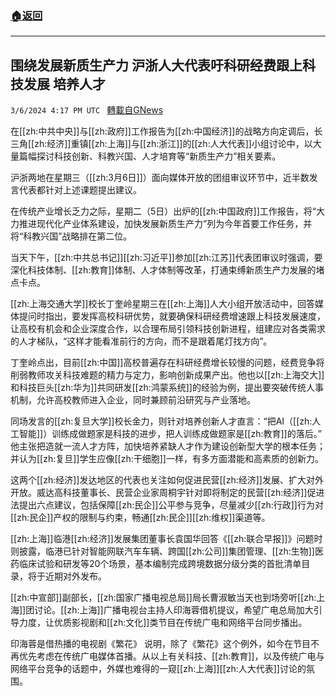 ###  [:house:返回](README.md)
---


## 围绕发展新质生产力 沪浙人大代表吁科研经费跟上科技发展 培养人才
`3/6/2024 4:17 PM UTC ` [轉載自GNews](https://gnews.org/articles/2371260)

在[[zh:中共中央]]与[[zh:政府]]工作报告为[[zh:中国经济]]的战略方向定调后，长三角[[zh:经济]]重镇[[zh:上海]]与[[zh:浙江]]的[[zh:人大代表]]小组讨论中，以大量篇幅探讨科技创新、科教兴国、人才培育等“新质生产力”相关要素。

沪浙两地在星期三（[[zh:3月6日]]）面向媒体开放的团组审议环节中，近半数发言代表都针对上述课题提出建议。

在传统产业增长乏力之际，星期二（5日）出炉的[[zh:中国政府]]工作报告，将“大力推进现代化产业体系建设，加快发展新质生产力”列为今年首要工作任务，并将“科教兴国”战略排在第二位。

当天下午，[[zh:中共总书记]][[zh:习近平]]参加[[zh:江苏]]代表团审议时强调，要深化科技体制、[[zh:教育]]体制、人才体制等改革，打通束缚新质生产力发展的堵点卡点。

[[zh:上海交通大学]]校长丁奎岭星期三在[[zh:上海]]人大小组开放活动中，回答媒体提问时指出，要发挥高校科研优势，就要确保科研经费增速跟上科技发展速度，让高校有机会和企业深度合作，以合理布局引领科技创新进程，组建应对各类需求的人才梯队，“这样才能看准前行的方向，而不是跟着尾灯找方向”。

丁奎岭点出，目前[[zh:中国]]高校普遍存在科研经费增长较慢的问题，经费竞争将削弱教师攻关科技难题的精力与定力，影响创新成果产出。他也以[[zh:上海交大]]和科技巨头[[zh:华为]]共同研发[[zh:鸿蒙系统]]的经验为例，提出要突破传统人事机制，允许高校教师进入企业，同时兼顾前沿研究与产业落地。

同场发言的[[zh:复旦大学]]校长金力，则针对培养创新人才直言：“把AI（[[zh:人工智能]]）训练成做题家是科技的进步，把人训练成做题家是[[zh:教育]]的落后。” 他主张把造就一流人才方阵，加快培养紧缺人才作为建设创新型大学的根本任务；并认为[[zh:复旦]]学生应像[[zh:干细胞]]一样，有多方面潜能和高素质的创新力。

这两个[[zh:经济]]发达地区的代表也关注如何促进民营[[zh:经济]]发展、扩大对外开放。威达高科技董事长、民营企业家周桐宇针对即将制定的民营[[zh:经济]]促进法提出六点建议，包括保障[[zh:民企]]公平参与竞争，尽量减少[[zh:行政]]行为对[[zh:民企]]产权的限制与约束，畅通[[zh:民企]][[zh:维权]]渠道等。

[[zh:上海]]临港[[zh:经济]]发展集团董事长袁国华回答《[[zh:联合早报]]》问题时则披露，临港已针对智能网联汽车车辆、跨国[[zh:公司]]集团管理、[[zh:生物]]医药临床试验和研发等20个场景，基本编制完成跨境数据分级分类的首批清单目录，将于近期对外发布。

[[zh:中宣部]]副部长，[[zh:国家广播电视总局]]局长曹淑敏当天也到场旁听[[zh:上海]]团讨论。[[zh:上海]]广播电视台主持人印海蓉借机提议，希望广电总局加大引导力度，让优质影视剧和[[zh:文化]]类节目在传统广电和网络平台同步播出。

印海蓉是借热播的电视剧《繁花》 说明，除了《繁花》这个例外，如今在节目不再优先考虑在传统广电媒体首播。从以上有关科技、[[zh:教育]]，以及传统广电与网络平台竞争的话题中，外媒也难得的一窥[[zh:上海]][[zh:人大代表]]讨论的氛围。

